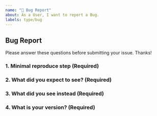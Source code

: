 ```yaml
---
name: "🐛 Bug Report"
about: As a User, I want to report a Bug.
labels: type/bug
---
```


## Bug Report

Please answer these questions before submitting your issue. Thanks!

### 1. Minimal reproduce step (Required)

<!-- a step by step guide for reproducing the bug. -->

### 2. What did you expect to see? (Required)

### 3. What did you see instead (Required)

### 4. What is your version? (Required)

<!-- Paste the output of weirproxy -V -->
<!-- Paste the output of weirctl -V if related -->
<!-- Paste the output of SELECT tidb_version()  if related -->

